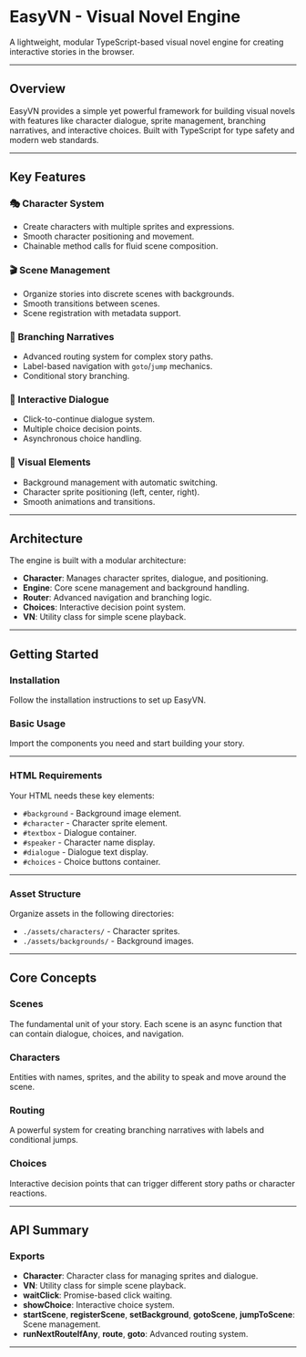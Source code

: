 # EasyVN - Visual Novel Engine

A lightweight, modular TypeScript-based visual novel engine for creating interactive stories in the browser.

---

## Overview

EasyVN provides a simple yet powerful framework for building visual novels with features like character dialogue, sprite management, branching narratives, and interactive choices. Built with TypeScript for type safety and modern web standards.

---

## Key Features

### 🎭 Character System
- Create characters with multiple sprites and expressions.
- Smooth character positioning and movement.
- Chainable method calls for fluid scene composition.

### 🎬 Scene Management
- Organize stories into discrete scenes with backgrounds.
- Smooth transitions between scenes.
- Scene registration with metadata support.

### 🔀 Branching Narratives
- Advanced routing system for complex story paths.
- Label-based navigation with `goto`/`jump` mechanics.
- Conditional story branching.

### 💬 Interactive Dialogue
- Click-to-continue dialogue system.
- Multiple choice decision points.
- Asynchronous choice handling.

### 🎨 Visual Elements
- Background management with automatic switching.
- Character sprite positioning (left, center, right).
- Smooth animations and transitions.

---

## Architecture

The engine is built with a modular architecture:

- **Character**: Manages character sprites, dialogue, and positioning.
- **Engine**: Core scene management and background handling.
- **Router**: Advanced navigation and branching logic.
- **Choices**: Interactive decision point system.
- **VN**: Utility class for simple scene playback.

---

## Getting Started

### Installation
Follow the installation instructions to set up EasyVN.

### Basic Usage
Import the components you need and start building your story.

---

### HTML Requirements

Your HTML needs these key elements:

- `#background` - Background image element.
- `#character` - Character sprite element.
- `#textbox` - Dialogue container.
- `#speaker` - Character name display.
- `#dialogue` - Dialogue text display.
- `#choices` - Choice buttons container.

---

### Asset Structure

Organize assets in the following directories:

- `./assets/characters/` - Character sprites.
- `./assets/backgrounds/` - Background images.

---

## Core Concepts

### Scenes
The fundamental unit of your story. Each scene is an async function that can contain dialogue, choices, and navigation.

### Characters
Entities with names, sprites, and the ability to speak and move around the scene.

### Routing
A powerful system for creating branching narratives with labels and conditional jumps.

### Choices
Interactive decision points that can trigger different story paths or character reactions.

---

## API Summary

### Exports
- **Character**: Character class for managing sprites and dialogue.
- **VN**: Utility class for simple scene playback.
- **waitClick**: Promise-based click waiting.
- **showChoice**: Interactive choice system.
- **startScene**, **registerScene**, **setBackground**, **gotoScene**, **jumpToScene**: Scene management.
- **runNextRouteIfAny**, **route**, **goto**: Advanced routing system.

---